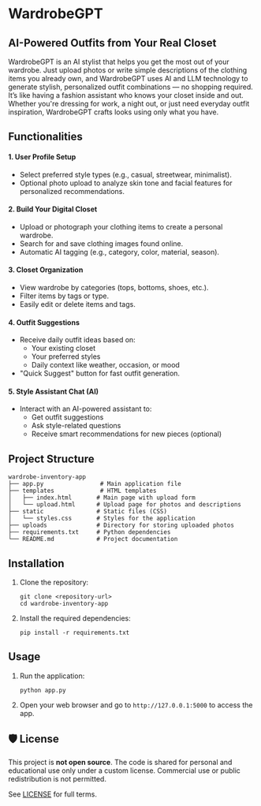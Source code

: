 # WardrobeGPT
## AI-Powered Outfits from Your Real Closet

WardrobeGPT is an AI stylist that helps you get the most out of your wardrobe. Just upload photos or write simple descriptions of the clothing items you already own, and WardrobeGPT uses AI and LLM technology to generate stylish, personalized outfit combinations — no shopping required. It’s like having a fashion assistant who knows your closet inside and out. Whether you're dressing for work, a night out, or just need everyday outfit inspiration, WardrobeGPT crafts looks using only what you have.

## Functionalities

#### 1. User Profile Setup
- Select preferred style types (e.g., casual, streetwear, minimalist).
- Optional photo upload to analyze skin tone and facial features for personalized recommendations.

#### 2. Build Your Digital Closet
- Upload or photograph your clothing items to create a personal wardrobe.
- Search for and save clothing images found online.
- Automatic AI tagging (e.g., category, color, material, season).

#### 3. Closet Organization
- View wardrobe by categories (tops, bottoms, shoes, etc.).
- Filter items by tags or type.
- Easily edit or delete items and tags.

#### 4. Outfit Suggestions
- Receive daily outfit ideas based on:
  - Your existing closet
  - Your preferred styles
  - Daily context like weather, occasion, or mood
- "Quick Suggest" button for fast outfit generation.

#### 5. Style Assistant Chat (AI)
- Interact with an AI-powered assistant to:
  - Get outfit suggestions
  - Ask style-related questions
  - Receive smart recommendations for new pieces (optional)




## Project Structure
```
wardrobe-inventory-app
├── app.py                # Main application file
├── templates             # HTML templates
│   ├── index.html       # Main page with upload form
│   └── upload.html      # Upload page for photos and descriptions
├── static               # Static files (CSS)
│   └── styles.css       # Styles for the application
├── uploads              # Directory for storing uploaded photos
├── requirements.txt     # Python dependencies
└── README.md            # Project documentation
```

## Installation
1. Clone the repository:
   ```
   git clone <repository-url>
   cd wardrobe-inventory-app
   ```

2. Install the required dependencies:
   ```
   pip install -r requirements.txt
   ```

## Usage
1. Run the application:
   ```
   python app.py
   ```

2. Open your web browser and go to `http://127.0.0.1:5000` to access the app.


## 🛡️ License

This project is **not open source**. The code is shared for personal and educational use only under a custom license. Commercial use or public redistribution is not permitted.

See [LICENSE](./LICENSE) for full terms.